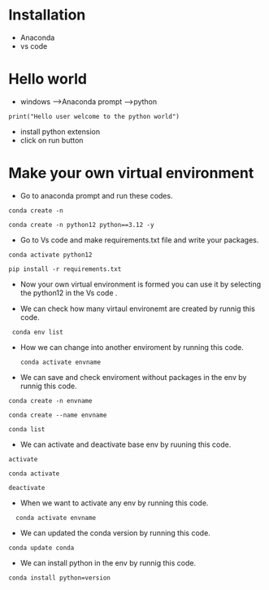 #  Installation
*  Anaconda
*  vs code

# Hello world
* windows -->Anaconda prompt -->python
```
print("Hello user welcome to the python world")
```
   * install python extension
   * click on run button
  
 # Make your own virtual environment 
 * Go to anaconda prompt and run these codes.
``````
conda create -n
``````
```
conda create -n python12 python==3.12 -y
```
* Go to Vs code and make requirements.txt file and write your packages.
```
conda activate python12
```
```
pip install -r requirements.txt
```
* Now your own virtual environment is formed you can use it by selecting the python12 in the Vs code .

* We can check how many virtaul environemt are created by runnig this code.

 ```
  conda env list
```
* How we can change into another enviroment by running this code.
  ```
  conda activate envname
  ```
* We can save and check enviroment without packages in the env by runnig this code.

```
conda create -n envname

conda create --name envname
```
```
conda list
```
* We can activate and deactivate base env by ruuning this code.
```
activate
```
```
conda activate
```
```
deactivate
```

* When we want to activate any env by running this code.
```
  conda activate envname
```
* We can updated the conda version by running this code.
```
conda update conda
```
* We can install python in the env by runnig this code.
```
conda install python=version
```
  

